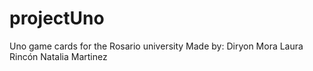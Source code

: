 # projectUno
Uno game cards for the Rosario university
Made by:
Diryon Mora
Laura Rincón
Natalia Martinez
